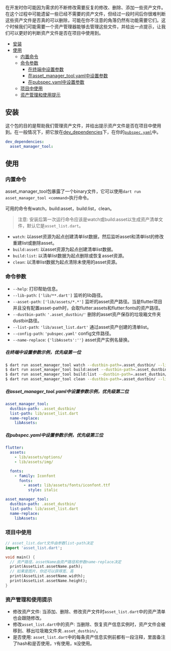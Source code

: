 在开发时你可能因为需求的不断修改需要反复的修改、删除、添加一些资产文件。在这个过程中可能遗留一些已经不需要的资产文件，但经过一段时间后你很难判断这些资产文件是否真的可以删除，可能在你不注意的角落仍然有功能需要它们。这个时候我们可能需要一个资产管理器能够去管理这些文件，并给出一点提示，让我们可以更好的判断资产文件是否在项目中使用到。

* [安装](#安装)
* [使用](#使用)
  * [内置命令](#内置命令)
  * [命令参数](#命令参数)
    * [在终端中设置参数](#在终端中设置参数示例优先级第一位)
    * [在asset_manager_tool.yaml中设置参数](#在asset_manager_toolyaml中设置参数示例优先级第二位)
    * [在pubspec.yaml中设置参数](#在pubspecyaml中设置参数示例优先级第三位)
  * [项目中使用](#项目中使用)
  * [资产管理和使用提示](#资产管理和使用提示)

## 安装

这个包的目的是帮助我们管理资产文件，并给出提示资产文件是否在项目中使用到。在一般情况下，把它放在[dev_dependencies][]下，在你的[`pubspec.yaml`][pubspec]中。

```yaml
dev_dependencies:
  asset_manager_tool:
```

## 使用

### 内置命令

asset_manager_tool包暴露了一个binary文件，它可以使用`dart run asset_manager_tool <command>`执行命令。

可用的命令有watch，build:asset，build:list，clean。

> 注意: 安装后第一次运行命令应该是watch或build:asset以生成资产清单文件，默认它是`asset_list.dart`。

- `watch`: 以asset资源为起点创建清单list数据，然后监听asset和清单list的修改重建list或删除asset。
- `build:asset`: 以asset资源为起点创建清单list数据。
- `build:list`: 以清单list数据为起点删除或恢复asset资源。
- `clean`: 以清单list数据为起点清除未使用的asset资源。

### 命令参数

- `--help`: 打印帮助信息。
- `--lib-path`: `['lib/**.dart']` 监听的lib路径。
- `--asset-path`: `['lib/assets/*.*']` 监听的asset资产路径。当是flutter项目并且没有配置asset-path时，会取flutter:assets和flutter:fonts的资产路径。
- `--dustbin-path`: `'.asset_dustbin/'` 删除的asset资产保存的垃圾箱文件夹dustbin路径。
- `--list-path`: `'lib/asset_list.dart'` 通过asset资产创建的清单list。
- `--config-path`: `'pubspec.yaml'` config文件路径。
- `--name-replace`: `{'libAssets':''}` asset资产实例名替换。

##### 在终端中设置参数示例，优先级第一位

```sh
$ dart run asset_manager_tool watch --dustbin-path=.asset_dustbin/ --list-path=lib/asset_list.dart --name-replace=libAssets:
$ dart run asset_manager_tool build:asset --dustbin-path=.asset_dustbin/ --list-path=lib/asset_list.dart --name-replace=libAssets:
$ dart run asset_manager_tool build:list --dustbin-path=.asset_dustbin/ --list-path=lib/asset_list.dart --name-replace=libAssets:
$ dart run asset_manager_tool clean --dustbin-path=.asset_dustbin/ --list-path=lib/asset_list.dart --name-replace=libAssets:
```

##### 在asset_manager_tool.yaml中设置参数示例，优先级第二位

```yaml
asset_manager_tool:
  dustbin-path: .asset_dustbin/
  list-path: lib/asset_list.dart
  name-replace:
    libAssets:
```

##### 在pubspec.yaml中设置参数示例，优先级第三位

```yaml
flutter:
  assets:
    - lib/assets/options/
    - lib/assets/img/

  fonts:
    - family: Iconfont
      fonts:
        - asset: lib/assets/fonts/iconfont.ttf
          style: italic

asset_manager_tool:
  dustbin-path: .asset_dustbin/
  list-path: lib/asset_list.dart
  name-replace:
    libAssets:
```

### 项目中使用

```dart
// asset_list.dart文件由参数list-path决定
import 'asset_list.dart';

void main() {
  // 资产路径，assetName由资产路径和参数name-replace决定
  print(AssetList.assetName.path);
  // 如果是图片，你还可以获得宽、高
  print(AssetList.assetName.width);
  print(AssetList.assetName.height);
}
```

### 资产管理和使用提示

- 修改资产文件: 当添加、删除、修改资产文件时`asset_list.dart`中的资产清单也会跟随修改。
- 修改`asset_list.dart`中的资产: 当删除、恢复资产信息实例时，资产文件会被移到、移出垃圾箱文件夹`.asset_dustbin/`。
- 是否使用: `asset_list.dart`中的每条资产信息实例前都有一段注释，里面备注了hash和是否使用，`Y`有使用，`N`没使用。

[dev_dependencies]: https://dart.dev/tools/pub/dependencies#dev-dependencies
[pubspec]: https://dart.dev/tools/pub/pubspec
